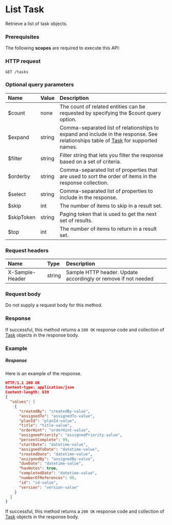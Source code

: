 # List Task

Retrieve a list of task objects.
### Prerequisites
The following **scopes** are required to execute this API: 
### HTTP request
<!-- { "blockType": "ignored" } -->
```http
GET /tasks
```
### Optional query parameters
|Name|Value|Description|
|:---------------|:--------|:-------|
|$count|none|The count of related entities can be requested by specifying the $count query option.|
|$expand|string|Comma-separated list of relationships to expand and include in the response. See relationships table of [Task](../resources/task.md) for supported names. |
|$filter|string|Filter string that lets you filter the response based on a set of criteria.|
|$orderby|string|Comma-separated list of properties that are used to sort the order of items in the response collection.|
|$select|string|Comma-separated list of properties to include in the response.|
|$skip|int|The number of items to skip in a result set.|
|$skipToken|string|Paging token that is used to get the next set of results.|
|$top|int|The number of items to return in a result set.|

### Request headers
| Name       | Type | Description|
|:-----------|:------|:----------|
| X-Sample-Header  | string  | Sample HTTP header. Update accordingly or remove if not needed|

### Request body
Do not supply a request body for this method.
### Response
If successful, this method returns a `200 OK` response code and collection of [Task](../resources/task.md) objects in the response body.
### Example
##### Response
Here is an example of the response.
<!-- {
  "blockType": "response",
  "truncated": false,
  "@odata.type": "tasks"
} -->
```json
HTTP/1.1 200 OK
Content-type: application/json
Content-length: 639
{
  "values": [
    {
      "createdBy": "createdBy-value",
      "assignedTo": "assignedTo-value",
      "planId": "planId-value",
      "title": "title-value",
      "orderHint": "orderHint-value",
      "assigneePriority": "assigneePriority-value",
      "percentComplete": 99,
      "startDate": "datetime-value",
      "assignedToDate": "datetime-value",
      "createdDate": "datetime-value",
      "assignedBy": "assignedBy-value",
      "dueDate": "datetime-value",
      "hasNotes": true,
      "completedDate": "datetime-value",
      "numberOfReferences": 99,
      "id": "id-value",
      "version": "version-value"
    }
  ]
}
```
If successful, this method returns a `200 OK` response code and collection of [Task](../resources/task.md) objects in the response body.

<!-- uuid: c17e00c3-5cec-40d3-9a19-8e6afe232b37
2015-10-16 16:12:42 UTC -->
<!-- {
  "type": "#page.annotation",
  "description": "List Task",
  "keywords": "",
  "section": "documentation",
  "tocPath": ""
}-->